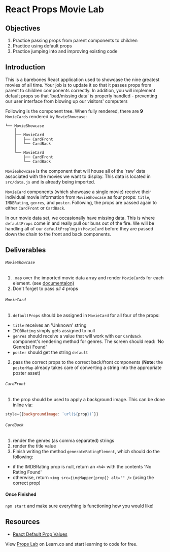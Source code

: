 # React Props Movie Lab


## Objectives

1. Practice passing props from parent components to children
2. Practice using default props
3. Practice jumping into and improving existing code 


## Introduction

This is a barebones React application used to showcase the nine greatest movies
of all time. Your job is to update it so that it passes props from parent to
children components correctly. In addition, you will implement default props so
that 'bad/missing data' is properly handled - preventing our user interface from
blowing up our visitors' computers

Following is the component tree. When fully rendered, there are **9**
`MovieCards` rendered by `MovieShowcase`:

```
└── MovieShowcase
    │
    ├── MovieCard
    │   ├── CardFront
    │   └── CardBack
    │    
    └── MovieCard
        ├── CardFront
        └── CardBack
```

`MovieShowcase` is the component that will house all of the 'raw' data
associated with the movies we want to display. This data is located in
`src/data.js` and is already being imported.

`MovieCard` components (which showcase a single movie) receive their individual
movie information from `MovieShowcase` as four props: `title`, `IMDBRating`,
`genres`, and `poster`. Following, the props are passed again to either
`CardFront` or `CardBack`.

In our movie data set, we occasionally have missing data. This is where
`defaultProps` come in and really pull our buns out of the fire. We will be
handling all of our `defaultProp`'ing in `MovieCard` before they are passed down
the chain to the front and back components.


## Deliverables

###### `MovieShowcase`
1. `.map` over the imported movie data array and render `MovieCard`s for each element. (see [documentaion)][lists-and-keys]
2. Don't forget to pass _all 4_ props

###### `MovieCard`
1. `defaultProps` should be assigned in `MovieCard` for all four of the props:
  - `title` receives an 'Unknown' string
  - `IMDBRating` simply gets assigned to null
  - `genres` should receive a value that will work with our `CardBack` component's rendering method for genres. The screen should read: 'No Genre(s) Found'
  - `poster` should get the string `default`
2. pass the correct props to the correct back/front components
(**Note:** the `posterMap` already takes care of converting a string into the appropriate poster asset)

###### `CardFront`
1. the prop should be used to apply a background image. This can be done inline via: 
```js
style={{backgroundImage: `url(${prop})`}}
```

###### `CardBack`
1. render the genres (as comma separated) strings
2. render the title value
3. Finish writing the method `generateRatingElement`, which should do the following:
  - if the IMDBRating prop is null, return an `<h4>` with the contents 'No Rating Found'
  - otherwise, return `<img src={imgMapper[prop]} alt="" />` (using the correct prop)


#### Once Finished

`npm start` and make sure everything is functioning how you would like!


## Resources
- [React Default Prop Values](https://reactjs.org/docs/components-and-props.html#default-prop-values)

<p class='util--hide'>View <a href='https://learn.co/lessons/react-props-movie-lab'>Props Lab</a> on Learn.co and start learning to code for free.</p>

[lists-and-keys]: https://reactjs.org/docs/lists-and-keys.html
